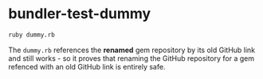 # bundler-test-dummy

```bash
ruby dummy.rb
```

The `dummy.rb` references the **renamed** gem repository by its old GitHub link and still works - 
so it proves that renaming the GitHub repository for a gem refenced with an old GitHub link is entirely safe.
